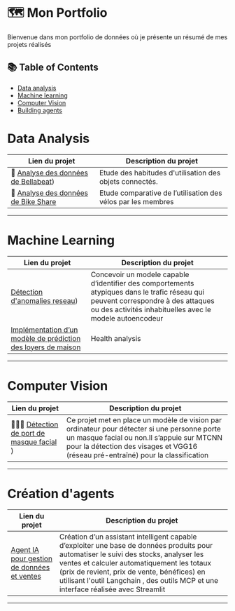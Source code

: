 # 🗺 Mon Portfolio

Bienvenue dans mon portfolio de données où je présente un résumé de mes projets réalisés

## 📚 Table of Contents
- [Data analysis](#data-analysis)
- [Machine learning](#machine-learning)
- [Computer Vision](#computer-vision)
- [Building agents](#creation-d-agents)

# Data Analysis

| Lien du projet | Description du projet | 
|---|---|
| 🚗 [Analyse des données de Bellabeat](https://github.com/ZaraTiana3/data-science/tree/main/data_analysis/Bellabeat-case-study))  |Etude des habitudes d'utilisation des objets connectés. |
| 🐶 [Analyse des données de Bike Share](https://github.com/ZaraTiana3/data-science/tree/main/data_analysis/Cyclicist-bike-share-Analysis-Case-study) | Etude comparative de l’utilisation des vélos par les membres |

***

# Machine Learning

| Lien du projet | Description du projet  | 
|---|---|
|[Détection d'anomalies reseau](https://github.com/ZaraTiana3/data-science/tree/main/Machine_Learning/Detection_d_anomalies_reseau)) | Concevoir un modele capable d’identifier des comportements atypiques dans le trafic réseau qui peuvent correspondre à  des attaques ou des activités inhabituelles avec le modele autoencodeur| 
| [Implémentation d’un modèle de prédiction des loyers de maison](https://github.com/ZaraTiana3/data-science/tree/main/Machine_Learning/House_rent_prediction) | Health analysis | Développer un modèle de Machine Learning supervisé capable de prédire le loyer d’une maison en fonction de ses caractéristiques avec le modele Random Forest  |    

***

# Computer Vision

| Lien du projet |  Description du projet  |    
|---|---|
| 👩🏻‍💻 [Détection de port de masque facial ](https://github.com/ZaraTiana3/data-science/tree/main/Computer_vision/Face_mask_detection)) | Ce projet met en place un modèle de vision par ordinateur pour détecter si une personne porte un masque facial ou non.Il s’appuie sur MTCNN pour la détection des visages et VGG16 (réseau pré-entraîné) pour la classification | 

***

# Création d'agents

|Lien du projet|  Description du projet |
|---|---|
| [Agent IA pour gestion de données et ventes](https://github.com/ZaraTiana3/data-science/blob/main/AI_agents/Agent_IA_pour_gestion_de_donn%C3%A9es_et_ventes) | Création d’un assistant intelligent capable d’exploiter une base de données produits pour automatiser le suivi des stocks, analyser les ventes  et calculer automatiquement les totaux (prix de revient, prix de vente, bénéfices) en utilisant l'outil Langchain , des outils MCP et une interface réalisée avec Streamlit |

***



